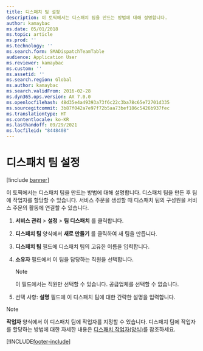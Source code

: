 ```yaml
---
title: 디스패치 팀 설정
description: 이 토픽에서는 디스패치 팀을 만드는 방법에 대해 설명합니다.
author: kamaybac
ms.date: 05/01/2018
ms.topic: article
ms.prod: ''
ms.technology: ''
ms.search.form: SMADispatchTeamTable
audience: Application User
ms.reviewer: kamaybac
ms.custom: ''
ms.assetid: ''
ms.search.region: Global
ms.author: kamaybac
ms.search.validFrom: 2016-02-28
ms.dyn365.ops.version: AX 7.0.0
ms.openlocfilehash: 48d35e4a49393a73f6c22c3ba78c65e72701d335
ms.sourcegitcommit: 3b87f042a7e97f72b5aa73bef186c5426b937fec
ms.translationtype: HT
ms.contentlocale: ko-KR
ms.lasthandoff: 09/29/2021
ms.locfileid: "8448408"
---
```

# <a name="set-up-dispatch-teams"></a>디스패치 팀 설정 

[!include [banner](../includes/banner.md)]


이 토픽에서는 디스패치 팀을 만드는 방법에 대해 설명합니다. 디스패치 팀을 만든 후 팀에 작업자를 할당할 수 있습니다. 서비스 주문을 생성할 때 디스패치 팀의 구성원을 서비스 주문의 활동에 연결할 수 있습니다.

1.  **서비스 관리** \> **설정** \> **팀 디스패치** 를 클릭합니다.

2.  **디스패치 팀** 양식에서 **새로 만들기** 를 클릭하여 새 팀을 만듭니다.

3.  **디스패치 팀** 필드에 디스패치 팀의 고유한 이름을 입력합니다.

4.  **소유자** 필드에서 이 팀을 담당하는 직원을 선택합니다.
    

    > [!NOTE]
    > <P>이 필드에서는 직원만 선택할 수 있습니다. 공급업체를 선택할 수 없습니다.</P>



5.  선택 사항: **설명** 필드에 이 디스패치 팀에 대한 간략한 설명을 입력합니다.


> [!NOTE]
> <P><STRONG>작업자</STRONG> 양식에서 이 디스패치 팀에 작업자를 지정할 수 있습니다. 디스패치 팀에 작업자를 할당하는 방법에 대한 자세한 내용은 <A href="/dynamicsax-2012//dispatch-workers-form">디스패치 작업자(양식)</A>를 참조하세요.</P>





[!INCLUDE[footer-include](../../includes/footer-banner.md)]
